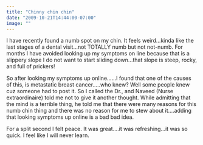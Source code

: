 ```yaml
---
title: "Chinny chin chin"
date: "2009-10-21T14:44:00-07:00"
image: ""
---
```


I have recently found a numb spot on my chin. It feels weird...kinda like the last stages of a dental visit...not TOTALLY numb but not not-numb. For months I have avoided looking up my symptoms on line because that is a slippery slope I do not want to start sliding down...that slope is steep, rocky, and full of prickers!

So after looking my symptoms up online......I found that one of the causes of this, is metastatic breast cancer.....who knew? Well some people knew cuz someone had to post it. 
So I called the Dr., and Naveed (Nurse extraordinaire) told me not to give it another thought. While admitting that the mind is a terrible thing, he told me that there were many reasons for this numb chin thing and there was no reason for me to stew about it....adding that looking symptoms up online is a bad bad idea.

For a split second I felt peace. It was great....it was refreshing...it was so quick.
I feel like I will never learn.